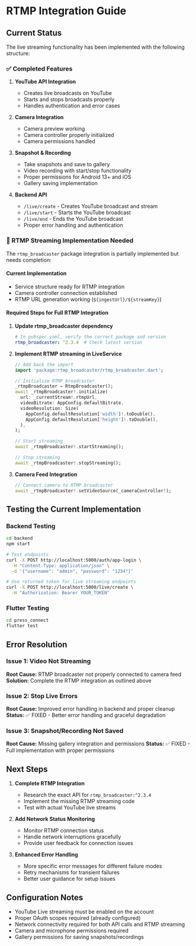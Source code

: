# RTMP Integration Guide

## Current Status

The live streaming functionality has been implemented with the following structure:

### ✅ Completed Features

1. **YouTube API Integration**
   - Creates live broadcasts on YouTube
   - Starts and stops broadcasts properly
   - Handles authentication and error cases

2. **Camera Integration**
   - Camera preview working
   - Camera controller properly initialized
   - Camera permissions handled

3. **Snapshot & Recording**
   - Take snapshots and save to gallery
   - Video recording with start/stop functionality
   - Proper permissions for Android 13+ and iOS
   - Gallery saving implementation

4. **Backend API**
   - `/live/create` - Creates YouTube broadcast and stream
   - `/live/start` - Starts the YouTube broadcast
   - `/live/end` - Ends the YouTube broadcast
   - Proper error handling and authentication

### 🚧 RTMP Streaming Implementation Needed

The `rtmp_broadcaster` package integration is partially implemented but needs completion:

#### Current Implementation
- Service structure ready for RTMP integration
- Camera controller connection established
- RTMP URL generation working (`${ingestUrl}/${streamKey}`)

#### Required Steps for Full RTMP Integration

1. **Update rtmp_broadcaster dependency**
   ```yaml
   # In pubspec.yaml, verify the correct package and version
   rtmp_broadcaster: ^2.3.4  # Check latest version
   ```

2. **Implement RTMP streaming in LiveService**
   ```dart
   // Add back the import
   import 'package:rtmp_broadcaster/rtmp_broadcaster.dart';
   
   // Initialize RTMP broadcaster
   _rtmpBroadcaster = RtmpBroadcaster();
   await _rtmpBroadcaster!.initialize(
     url: _currentStream!.rtmpUrl,
     videoBitrate: AppConfig.defaultBitrate,
     videoResolution: Size(
       AppConfig.defaultResolution['width']!.toDouble(),
       AppConfig.defaultResolution['height']!.toDouble(),
     ),
   );
   
   // Start streaming
   await _rtmpBroadcaster!.startStreaming();
   
   // Stop streaming
   await _rtmpBroadcaster!.stopStreaming();
   ```

3. **Camera Feed Integration**
   ```dart
   // Connect camera to RTMP broadcaster
   await _rtmpBroadcaster!.setVideoSource(_cameraController!);
   ```

## Testing the Current Implementation

### Backend Testing
```bash
cd backend
npm start

# Test endpoints
curl -X POST http://localhost:5000/auth/app-login \
  -H "Content-Type: application/json" \
  -d '{"username": "admin", "password": "1234"}'

# Use returned token for live streaming endpoints
curl -X POST http://localhost:5000/live/create \
  -H "Authorization: Bearer YOUR_TOKEN"
```

### Flutter Testing
```bash
cd press_connect
flutter test
```

## Error Resolution

### Issue 1: Video Not Streaming
**Root Cause:** RTMP broadcaster not properly connected to camera feed
**Solution:** Complete the RTMP integration as outlined above

### Issue 2: Stop Live Errors
**Root Cause:** Improved error handling in backend and proper cleanup
**Status:** ✅ FIXED - Better error handling and graceful degradation

### Issue 3: Snapshot/Recording Not Saved
**Root Cause:** Missing gallery integration and permissions
**Status:** ✅ FIXED - Full implementation with proper permissions

## Next Steps

1. **Complete RTMP Integration**
   - Research the exact API for `rtmp_broadcaster:^2.3.4`
   - Implement the missing RTMP streaming code
   - Test with actual YouTube live streams

2. **Add Network Status Monitoring**
   - Monitor RTMP connection status
   - Handle network interruptions gracefully
   - Provide user feedback for connection issues

3. **Enhanced Error Handling**
   - More specific error messages for different failure modes
   - Retry mechanisms for transient failures
   - Better user guidance for setup issues

## Configuration Notes

- YouTube Live streaming must be enabled on the account
- Proper OAuth scopes required (already configured)
- Network connectivity required for both API calls and RTMP streaming
- Camera and microphone permissions required
- Gallery permissions for saving snapshots/recordings